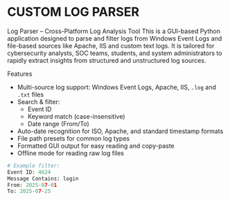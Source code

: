 # CUSTOM LOG PARSER
Log Parser – Cross-Platform Log Analysis Tool
This is a GUI-based Python application designed to parse and filter logs from Windows Event Logs and file-based sources like Apache, IIS and custom text logs. It is tailored for cybersecurity analysts, SOC teams, students, and system administrators to rapidly extract insights from structured and unstructured log sources.

Features
- Multi-source log support: Windows Event Logs, Apache, IIS, `.log` and `.txt` files
- Search & filter:
  - Event ID
  - Keyword match (case-insensitive)
  - Date range (From/To)
- Auto-date recognition for ISO, Apache, and standard timestamp formats
- File path presets for common log types
- Formatted GUI output for easy reading and copy-paste
- Offline mode for reading raw log files

```python
# Example filter:
Event ID: 4624
Message Contains: login
From: 2025-07-01
To: 2025-07-25
